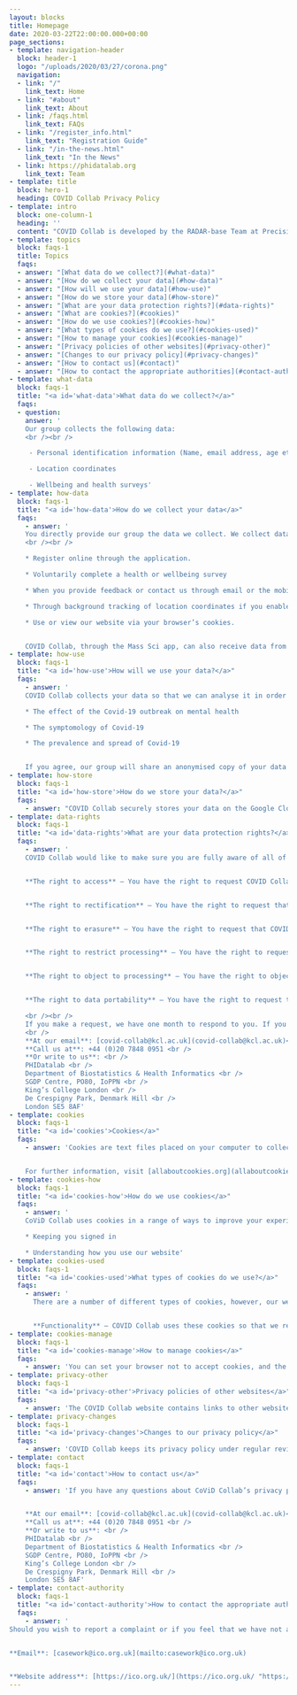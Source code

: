 ```yaml
---
layout: blocks
title: Homepage
date: 2020-03-22T22:00:00.000+00:00
page_sections:
- template: navigation-header
  block: header-1
  logo: "/uploads/2020/03/27/corona.png"
  navigation:
  - link: "/"
    link_text: Home
  - link: "#about"
    link_text: About
  - link: /faqs.html
    link_text: FAQs
  - link: "/register_info.html"
    link_text: "Registration Guide"
  - link: "/in-the-news.html"
    link_text: "In the News"
  - link: https://phidatalab.org
    link_text: Team
- template: title
  block: hero-1
  heading: COVID Collab Privacy Policy
- template: intro
  block: one-column-1
  heading: ''
  content: "COVID Collab is developed by the RADAR-base Team at Precision Health Informatics Data Lab (PHIDL / PHIDataLab) which is a research group at King's College London. This privacy policy will explain how our organization uses the personal data we collect from you when you use our website and Mass Science application as part of the study."
- template: topics
  block: faqs-1
  title: Topics
  faqs:
  - answer: "[What data do we collect?](#what-data)"
  - answer: "[How do we collect your data](#how-data)"
  - answer: "[How will we use your data](#how-use)"
  - answer: "[How do we store your data](#how-store)"
  - answer: "[What are your data protection rights?](#data-rights)"
  - answer: "[What are cookies?](#cookies)"
  - answer: "[How do we use cookies?](#cookies-how)"
  - answer: "[What types of cookies do we use?](#cookies-used)"
  - answer: "[How to manage your cookies](#cookies-manage)"
  - answer: "[Privacy policies of other websites](#privacy-other)"
  - answer: "[Changes to our privacy policy](#privacy-changes)"
  - answer: "[How to contact us](#contact)"
  - answer: "[How to contact the appropriate authorities](#contact-authority)"
- template: what-data
  block: faqs-1
  title: "<a id='what-data'>What data do we collect?</a>"
  faqs:
  - question:
    answer: '
    Our group collects the following data:
    <br /><br />

     - Personal identification information (Name, email address, age etc.)

     - Location coordinates

     - Wellbeing and health surveys'
- template: how-data
  block: faqs-1
  title: "<a id='how-data'>How do we collect your data</a>"
  faqs:
    - answer: '
    You directly provide our group the data we collect. We collect data and process data when you:
    <br /><br />

    * Register online through the application.

    * Voluntarily complete a health or wellbeing survey

    * When you provide feedback or contact us through email or the mobile application store pages.

    * Through background tracking of location coordinates if you enable collection through the app.

    * Use or view our website via your browser’s cookies.


    COVID Collab, through the Mass Sci app, can also receive data from third party services where you have explicitly connected your account. For example: Heart rate, sleep, and steps are received from Fitbit if you chose to authorize use to access your Fitbit data through the app.'
- template: how-use
  block: faqs-1
  title: "<a id='how-use'>How will we use your data?</a>"
  faqs:
    - answer: '
    COVID Collab collects your data so that we can analyse it in order to answer important questions on:

    * The effect of the Covid-19 outbreak on mental health

    * The symptomology of Covid-19

    * The prevalence and spread of Covid-19


    If you agree, our group will share an anonymised copy of your data with other research groups at the conclusion of the study.'
- template: how-store
  block: faqs-1
  title: "<a id='how-store'>How do we store your data?</a>"
  faqs:
    - answer: "COVID Collab securely stores your data on the Google Cloud platform and on encrypted servers at King's College London. Only pseudo-anonymised and processed data will be available to analysts; actual location coordinates will be stored encrypted and only accessed to process into pseudo-anonymised metrics. COVID Collab will keep your personal data for 2 years. Once this time period has expired, we will delete your personal data."
- template: data-rights
  block: faqs-1
  title: "<a id='data-rights'>What are your data protection rights?</a>"
  faqs:
    - answer: '
    COVID Collab would like to make sure you are fully aware of all of your data protection rights. Every user is entitled to the following:


    **The right to access** – You have the right to request COVID Collab for copies of your personal data. We may charge you a small fee for this service.


    **The right to rectification** – You have the right to request that COVID Collab correct any information you believe is inaccurate. You also have the right to request COVID Collab to complete the information you believe is incomplete.


    **The right to erasure** – You have the right to request that COVID Collab erase your personal data, under certain conditions.


    **The right to restrict processing** – You have the right to request that COVID Collab restrict the processing of your personal data, under certain conditions.


    **The right to object to processing** – You have the right to object to COVID Collab’s processing of your personal data, under certain conditions.


    **The right to data portability** – You have the right to request that COVID Collab transfer the data that we have collected to another organization, or directly to you, under certain conditions.

    <br /><br />
    If you make a request, we have one month to respond to you. If you would like to exercise any of these rights, please contact us
    <br />
    **At our email**: [covid-collab@kcl.ac.uk](covid-collab@kcl.ac.uk)<br />
    **Call us at**: +44 (0)20 7848 0951 <br />
    **Or write to us**: <br />
    PHIDatalab <br />
    Department of Biostatistics & Health Informatics <br />
    SGDP Centre, PO80, IoPPN <br />
    King’s College London <br />
    De Crespigny Park, Denmark Hill <br />
    London SE5 8AF'
- template: cookies
  block: faqs-1
  title: "<a id='cookies'>Cookies</a>"
  faqs:
    - answer: 'Cookies are text files placed on your computer to collect standard Internet log information and visitor behavior information. When you visit our websites, we may collect information from you automatically through cookies or similar technology.


    For further information, visit [allaboutcookies.org](allaboutcookies.org).'
- template: cookies-how
  block: faqs-1
  title: "<a id='cookies-how'>How do we use cookies</a>"
  faqs:
    - answer: '
    CoViD Collab uses cookies in a range of ways to improve your experience on our website, including:

    * Keeping you signed in

    * Understanding how you use our website'
- template: cookies-used
  block: faqs-1
  title: "<a id='cookies-used'>What types of cookies do we use?</a>"
  faqs:
    - answer: '
      There are a number of different types of cookies, however, our website uses:


      **Functionality** – COVID Collab uses these cookies so that we recognize you on our website and remember your previously selected preferences. These could include what language you prefer and location you are in. A mix of first-party and third-party cookies are used.'
- template: cookies-manage
  block: faqs-1
  title: "<a id='cookies-manage'>How to manage cookies</a>"
  faqs:
    - answer: 'You can set your browser not to accept cookies, and the above website tells you how to remove cookies from your browser. However, in a few cases, some of our website features may not function as a result.'
- template: privacy-other
  block: faqs-1
  title: "<a id='privacy-other'>Privacy policies of other websites</a>"
  faqs:
    - answer: 'The COVID Collab website contains links to other websites. Our privacy policy applies only to our website, so if you click on a link to another website, you should read their privacy policy.'
- template: privacy-changes
  block: faqs-1
  title: "<a id='privacy-changes'>Changes to our privacy policy</a>"
  faqs:
    - answer: 'COVID Collab keeps its privacy policy under regular review and places any updates on this web page. This privacy policy was last updated on 05 June 2020.'
- template: contact
  block: faqs-1
  title: "<a id='contact'>How to contact us</a>"
  faqs:
    - answer: 'If you have any questions about CoViD Collab’s privacy policy, the data we hold on you, or you would like to exercise one of your data protection rights, please do not hesitate to contact us.


    **At our email**: [covid-collab@kcl.ac.uk](covid-collab@kcl.ac.uk)<br />
    **Call us at**: +44 (0)20 7848 0951 <br />
    **Or write to us**: <br />
    PHIDatalab <br />
    Department of Biostatistics & Health Informatics <br />
    SGDP Centre, PO80, IoPPN <br />
    King’s College London <br />
    De Crespigny Park, Denmark Hill <br />
    London SE5 8AF'
- template: contact-authority
  block: faqs-1
  title: "<a id='contact-authority'>How to contact the appropriate authority</a>"
  faqs:
    - answer: '
Should you wish to report a complaint or if you feel that we have not addressed your concern in a satisfactory manner, you may contact the Information Commissioner’s Office.


**Email**: [casework@ico.org.uk](mailto:casework@ico.org.uk)


**Website address**: [https://ico.org.uk/](https://ico.org.uk/ "https://ico.org.uk/")'
---
```

